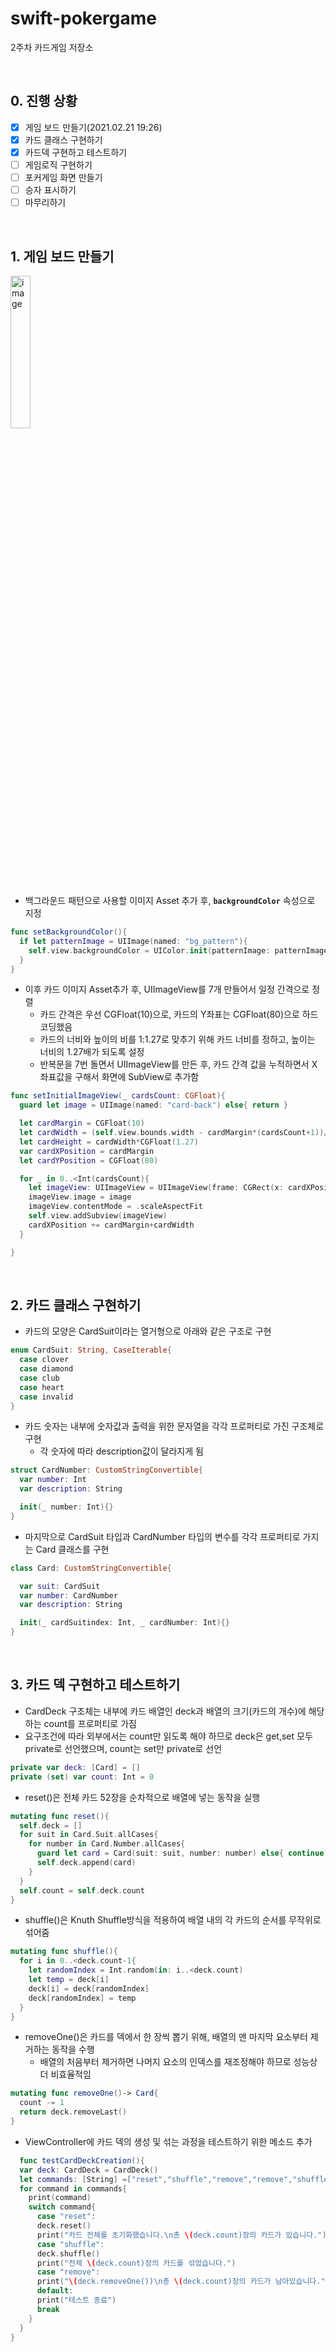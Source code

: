 # swift-pokergame
2주차 카드게임 저장소

​    

## 0. 진행 상황

- [x] 게임 보드 만들기(2021.02.21 19:26)
- [x] 카드 클래스 구현하기
- [x] 카드덱 구현하고 테스트하기
- [ ] 게임로직 구현하기
- [ ] 포커게임 화면 만들기
- [ ] 승자 표시하기
- [ ] 마무리하기

​    

## 1. 게임 보드 만들기

<img src="https://user-images.githubusercontent.com/68586291/154936556-77ae248d-a2d4-4dc8-a136-460f1777963f.png" alt="image" style="width:25%; align:center;"/>

- 백그라운드 패턴으로 사용할 이미지 Asset 추가 후, __`backgroundColor`__ 속성으로 지정

```swift
func setBackgroundColor(){
  if let patternImage = UIImage(named: "bg_pattern"){
    self.view.backgroundColor = UIColor.init(patternImage: patternImage)
  }
}
```

- 이후 카드 이미지 Asset추가 후, UIImageView를 7개 만들어서 일정 간격으로 정렬
  - 카드 간격은 우선 CGFloat(10)으로, 카드의 Y좌표는 CGFloat(80)으로 하드코딩했음
  - 카드의 너비와 높이의 비를 1:1.27로 맞추기 위해 카드 너비를 정하고, 높이는 너비의 1.27배가 되도록 설정
  - 반복문을 7번 돌면서 UIImageView를 만든 후, 카드 간격 값을 누적하면서 X좌표값을 구해서 화면에 SubView로 추가함

```swift
func setInitialImageView(_ cardsCount: CGFloat){
  guard let image = UIImage(named: "card-back") else{ return }

  let cardMargin = CGFloat(10)
  let cardWidth = (self.view.bounds.width - cardMargin*(cardsCount+1))/cardsCount
  let cardHeight = cardWidth*CGFloat(1.27)
  var cardXPosition = cardMargin
  let cardYPosition = CGFloat(80)

  for _ in 0..<Int(cardsCount){
    let imageView: UIImageView = UIImageView(frame: CGRect(x: cardXPosition, y: cardYPosition, width: cardWidth, height: cardHeight))
    imageView.image = image
    imageView.contentMode = .scaleAspectFit
    self.view.addSubview(imageView)
    cardXPosition += cardMargin+cardWidth
  }

}
```

​    

## 2. 카드 클래스 구현하기

- 카드의 모양은 CardSuit이라는 열거형으로 아래와 같은 구조로 구현

```swift
enum CardSuit: String, CaseIterable{
  case clover 
  case diamond 
  case club 
  case heart 
  case invalid 
}
```

- 카드 숫자는 내부에 숫자값과 출력을 위한 문자열을 각각 프로퍼티로 가진 구조체로 구현
  - 각 숫자에 따라 description값이 달라지게 됨

```swift
struct CardNumber: CustomStringConvertible{
  var number: Int
  var description: String

  init(_ number: Int){}
}
```

- 마지막으로 CardSuit 타입과 CardNumber 타입의 변수를 각각 프로퍼티로 가지는 Card 클래스를 구현

```swift
class Card: CustomStringConvertible{

  var suit: CardSuit
  var number: CardNumber
  var description: String

  init(_ cardSuitindex: Int, _ cardNumber: Int){}
}
```

​    

## 3. 카드 덱 구현하고 테스트하기

- CardDeck 구조체는 내부에 카드 배열인 deck과 배열의 크기(카드의 개수)에 해당하는 count를 프로퍼티로 가짐
- 요구조건에 따라 외부에서는 count만 읽도록 해야 하므로 deck은 get,set 모두 private로 선언했으며, count는 set만 private로 선언

```swift
private var deck: [Card] = []
private (set) var count: Int = 0
```

- reset()은 전체 카드 52장을 순차적으로 배열에 넣는 동작을 실행

```swift
mutating func reset(){
  self.deck = []
  for suit in Card.Suit.allCases{
    for number in Card.Number.allCases{
      guard let card = Card(suit: suit, number: number) else{ continue }
      self.deck.append(card)
    }
  }
  self.count = self.deck.count
}
```

- shuffle()은 Knuth Shuffle방식을 적용하여 배열 내의 각 카드의 순서를 무작위로 섞어줌

```swift
mutating func shuffle(){
  for i in 0..<deck.count-1{
    let randomIndex = Int.random(in: i..<deck.count)
    let temp = deck[i]
    deck[i] = deck[randomIndex]
    deck[randomIndex] = temp
  }
}
```

- removeOne()은 카드를 덱에서 한 장씩 뽑기 위해, 배열의 맨 마지막 요소부터 제거하는 동작을 수행
  - 배열의 처음부터 제거하면 나머지 요소의 인덱스를 재조정해야 하므로 성능상 더 비효율적임

```swift
mutating func removeOne()-> Card{
  count -= 1
  return deck.removeLast()
}
```

- ViewController에 카드 덱의 생성 및 섞는 과정을 테스트하기 위한 메소드 추가

```swift
  func testCardDeckCreation(){
  var deck: CardDeck = CardDeck()
  let commands: [String] =["reset","shuffle","remove","remove","shuffle","reset","remove","shuffle","remove","exit"]
  for command in commands{
    print(command)
    switch command{
      case "reset":
      deck.reset()
      print("카드 전체를 초기화했습니다.\n총 \(deck.count)장의 카드가 있습니다.")
      case "shuffle":
      deck.shuffle()
      print("전체 \(deck.count)장의 카드를 섞었습니다.")
      case "remove":
      print("\(deck.removeOne())\n총 \(deck.count)장의 카드가 남아있습니다.")
      default:
      print("테스트 종료")
      break
    }
  }
}
```



